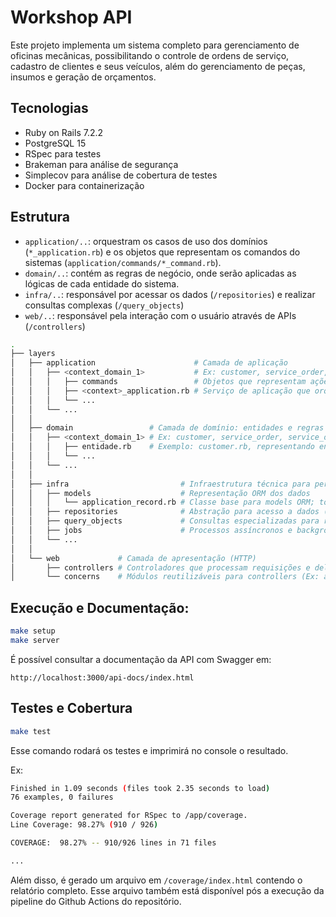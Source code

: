 # Workshop API

Este projeto implementa um sistema completo para gerenciamento de oficinas mecânicas, possibilitando o controle de ordens de serviço, cadastro de clientes e seus veículos, além do gerenciamento de peças, insumos e geração de orçamentos.

## Tecnologias
- Ruby on Rails 7.2.2
- PostgreSQL 15
- RSpec para testes
- Brakeman para análise de segurança
- Simplecov para análise de cobertura de testes
- Docker para containerização

## Estrutura

- `application/..`: orquestram os casos de uso dos domínios (`*_application.rb`) e os objetos que representam os comandos do sistemas (`application/commands/*_command.rb`).
- `domain/..`: contém as regras de negócio, onde serão aplicadas as lógicas de cada entidade do sistema.
- `infra/..`: responsável por acessar os dados (`/repositories`) e realizar consultas complexas (`/query_objects`)
- `web/..`: responsável pela interação com o usuário através de APIs (`/controllers`)

```bash
.
├── layers
│   ├── application                      # Camada de aplicação
│   │   ├── <context_domain_1>           # Ex: customer, service_order, service_order_item
│   │   │   ├── commands                 # Objetos que representam ações ou operações do sistema (ex: CreateCustomerCommand)
│   │   │   ├── <context>_application.rb # Serviço de aplicação que orquestra casos de uso do domínio
│   │   │   └── ...
│   │   └── ...
│   │
│   ├── domain                 # Camada de domínio: entidades e regras de negócio
│   │   ├── <context_domain_1> # Ex: customer, service_order, service_order_item
│   │   │   ├── entidade.rb    # Exemplo: customer.rb, representando entidade com lógica e regra de negócio
│   │   │   └── ...
│   │   └── ...
│   │
│   ├── infra                         # Infraestrutura técnica para persistência, filas, jobs etc.
│   │   ├── models                    # Representação ORM dos dados
│   │   │   └── application_record.rb # Classe base para models ORM; todos os models herdam dela
│   │   ├── repositories              # Abstração para acesso a dados (ex: CustomerRepository)
│   │   ├── query_objects             # Consultas especializadas para recuperar dados complexos
│   │   ├── jobs                      # Processos assíncronos e background jobs
│   │   └── ...
│   │
│   └── web             # Camada de apresentação (HTTP)
│       ├── controllers # Controladores que processam requisições e delegam para application
│       └── concerns    # Módulos reutilizáveis para controllers (Ex: autenticação)
```

## Execução e Documentação:
```bash
make setup
make server
```
É possível consultar a documentação da API com Swagger em:
```
http://localhost:3000/api-docs/index.html
```

## Testes e Cobertura
```bash
make test
```

Esse comando rodará os testes e imprimirá no console o resultado.

Ex:
```bash
Finished in 1.09 seconds (files took 2.35 seconds to load)
76 examples, 0 failures

Coverage report generated for RSpec to /app/coverage.
Line Coverage: 98.27% (910 / 926)

COVERAGE:  98.27% -- 910/926 lines in 71 files

...
```

Além disso, é gerado um arquivo em `/coverage/index.html` contendo o relatório completo. Esse arquivo também está disponível pós a execução da pipeline do Github Actions do repositório.
